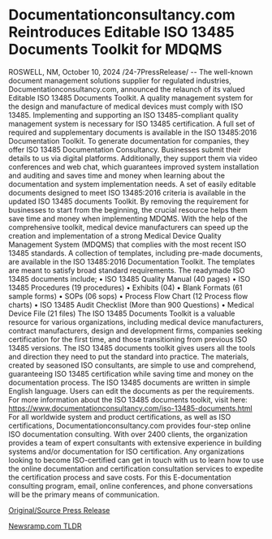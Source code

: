 # Documentationconsultancy.com Reintroduces Editable ISO 13485 Documents Toolkit for MDQMS

ROSWELL, NM, October 10, 2024 /24-7PressRelease/ -- The well-known document management solutions supplier for regulated industries, Documentationconsultancy.com, announced the relaunch of its valued Editable ISO 13485 Documents Toolkit. A quality management system for the design and manufacture of medical devices must comply with ISO 13485. Implementing and supporting an ISO 13485-compliant quality management system is necessary for ISO 13485 certification. A full set of required and supplementary documents is available in the ISO 13485:2016 Documentation Toolkit.  To generate documentation for companies, they offer ISO 13485 Documentation Consultancy. Businesses submit their details to us via digital platforms. Additionally, they support them via video conferences and web chat, which guarantees improved system installation and auditing and saves time and money when learning about the documentation and system implementation needs. A set of easily editable documents designed to meet ISO 13485:2016 criteria is available in the updated ISO 13485 documents Toolkit. By removing the requirement for businesses to start from the beginning, the crucial resource helps them save time and money when implementing MDQMS. With the help of the comprehensive toolkit, medical device manufacturers can speed up the creation and implementation of a strong Medical Device Quality Management System (MDQMS) that complies with the most recent ISO 13485 standards.  A collection of templates, including pre-made documents, are available in the ISO 13485:2016 Documentation Toolkit. The templates are meant to satisfy broad standard requirements. The readymade ISO 13485 documents include;  •	ISO 13485 Quality Manual (40 pages) •	ISO 13485 Procedures (19 procedures)  •	Exhibits (04)  •	Blank Formats (61 sample forms) •	SOPs (06 sops) •	Process Flow Chart (12 Process flow charts) •	ISO 13485 Audit Checklist (More than 900 Questions) •	Medical Device File (21 files)  The ISO 13485 Documents Toolkit is a valuable resource for various organizations, including medical device manufacturers, contract manufacturers, design and development firms, companies seeking certification for the first time, and those transitioning from previous ISO 13485 versions.  The ISO 13485 documents toolkit gives users all the tools and direction they need to put the standard into practice. The materials, created by seasoned ISO consultants, are simple to use and comprehend, guaranteeing ISO 13485 certification while saving time and money on the documentation process. The ISO 13485 documents are written in simple English language. Users can edit the documents as per the requirements. For more information about the ISO 13485 documents toolkit, visit here: https://www.documentationconsultancy.com/iso-13485-documents.html  For all worldwide system and product certifications, as well as ISO certifications, Documentationconsultancy.com provides four-step online ISO documentation consulting. With over 2400 clients, the organization provides a team of expert consultants with extensive experience in building systems and/or documentation for ISO certification. Any organizations looking to become ISO-certified can get in touch with us to learn how to use the online documentation and certification consultation services to expedite the certification process and save costs. For this E-documentation consulting program, email, online conferences, and phone conversations will be the primary means of communication. 

[Original/Source Press Release](https://www.24-7pressrelease.com/press-release/515099/documentationconsultancycom-reintroduces-editable-iso-13485-documents-toolkit-for-mdqms) 

[Newsramp.com TLDR](https://newsramp.com/None) 